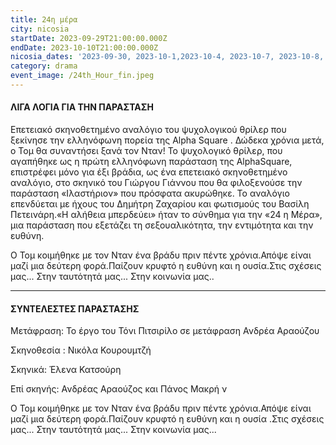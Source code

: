```yaml
---
title: 24η μέρα
city: nicosia
startDate: 2023-09-29T21:00:00.000Z
endDate: 2023-10-10T21:00:00.000Z
nicosia_dates: '2023-09-30, 2023-10-1,2023-10-4, 2023-10-7, 2023-10-8, 2023-10-11'
category: drama
event_image: /24th_Hour_fin.jpeg
---
```


#### ΛΙΓΑ ΛΟΓΙΑ ΓΙΑ ΤΗΝ ΠΑΡΑΣΤΑΣΗ

Επετειακό σκηνοθετημένο αναλόγιο του ψυχολογικού θρίλερ που ξεκίνησε την ελληνόφωνη πορεία της	Alpha Square . Δώδεκα	χρόνια μετά, ο Τομ θα	συναντήσει	ξανά τον Νταν! Το ψυχολογικό θρίλερ, που αγαπήθηκε ως η πρώτη ελληνόφωνη παράσταση της AlphaSquare, επιστρέφει μόνο για έξι βράδια, ως ένα επετειακό σκηνοθετημένο αναλόγιο,	στο σκηνικό	του Γιώργου Γιάννου	που θα φιλοξενούσε	 την παράσταση	«Ιλαστήριον»	που πρόσφατα	ακυρώθηκε.	Το αναλόγιο επενδύεται με ήχους του Δημήτρη Ζαχαρίου και φωτισμούς του Βασίλη Πετεινάρη.«Η αλήθεια	μπερδεύει»	ήταν το σύνθημα	για την «24 η Μέρα»,	μια παράσταση	που εξετάζει	τη σεξουαλικότητα,	την εντιμότητα	και την ευθύνη.

Ο Τομ κοιμήθηκε με τον Νταν ένα βράδυ πριν πέντε χρόνια.Απόψε είναι μαζί μια δεύτερη φορά.Παίζουν κρυφτό	η ευθύνη και η ουσία.Στις σχέσεις μας...	Στην ταυτότητά μας...	Στην κοινωνία μας..

***

#### ΣΥΝΤΕΛΕΣΤΕΣ ΠΑΡΑΣΤΑΣΗΣ

Μετάφραση: Το έργο του Τόνι Πιτσιρίλο σε μετάφραση Ανδρέα Αραούζου 

Σκηνοθεσία : Νικόλα	Κουρουμτζή&#x9;

Σκηνικά: Έλενα Κατσούρη

Επί σκηνής:  Ανδρέας Αραούζος και Πάνος Μακρή ν

Ο Τομ κοιμήθηκε με τον Νταν ένα βράδυ πριν πέντε χρόνια.Απόψε είναι μαζί μια δεύτερη φορά.Παίζουν κρυφτό	η ευθύνη και η ουσία	.Στις σχέσεις μας...	Στην ταυτότητά μας...	Στην κοινωνία μας...
